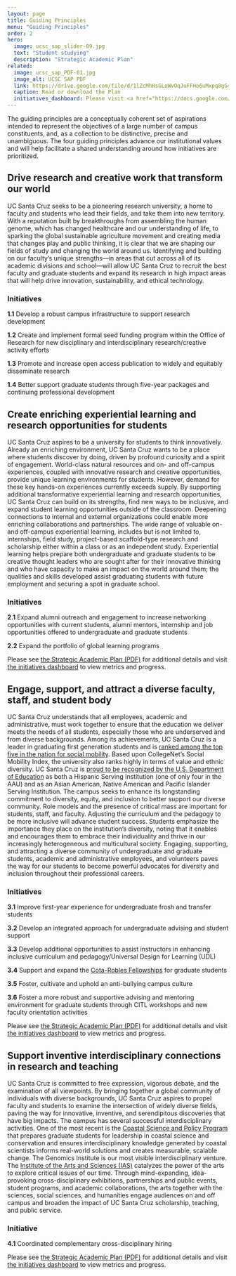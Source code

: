 ```yaml
---
layout: page
title: Guiding Principles
menu: "Guiding Principles"
order: 2
hero:
  image: ucsc_sap_slider-09.jpg
  text: "Student studying"
  description: "Strategic Academic Plan"
related:
  image: ucsc_sap_PDF-01.jpg
  image_alt: UCSC SAP PDF
  link: https://drive.google.com/file/d/1lZcMhHsGLoWvOqJuFFHo6uMxpq8gG4lG/view
  caption: Read or download the Plan
  initiatives_dashboard: Please visit <a href="https://docs.google.com/spreadsheets/d/1yCOSpT1O-0BswKv1nL37P4b0uTUL473C_TjkAhcFe-c/edit?usp=sharing">the initiatives dashboard</a> to view metrics and progress.
---
```


The guiding principles are a conceptually coherent set of aspirations intended to represent the objectives of a large number of campus constituents, and, as a collection to be distinctive, precise and unambiguous. The four guiding principles advance our institutional values and will help facilitate a shared understanding around how initiatives are prioritized.

## **Drive research and creative work that transform our world**

UC Santa Cruz seeks to be a pioneering research university, a home to faculty and students who lead their fields, and take them into new territory. With a reputation built by breakthroughs from assembling the human genome, which has changed healthcare and our understanding of life, to sparking the global sustainable agriculture movement and creating media that changes play and public thinking, it is clear that we are shaping our fields of study and changing the world around us. Identifying and building on our faculty’s unique strengths—in areas that cut across all of its academic divisions and school—will allow UC Santa Cruz to recruit the best faculty and graduate students and expand its research in high impact areas that will help drive innovation, sustainability, and ethical technology.

### Initiatives

**1.1** Develop a robust campus infrastructure to support research development

**1.2** Create and implement formal seed funding program within the Office of Research for new disciplinary and interdisciplinary research/creative activity efforts

**1.3** Promote and increase open access publication to widely and equitably disseminate research

**1.4** Better support graduate students through five-year packages and continuing professional development

## **Create enriching experiential learning and research opportunities for students**

UC Santa Cruz aspires to be a university for students to think innovatively. Already an enriching environment, UC Santa Cruz wants to be a place where students discover by doing, driven by profound curiosity and a spirit of engagement. World-class natural resources and on- and off-campus experiences, coupled with innovative research and creative opportunities, provide unique learning environments for students. However, demand for these key hands-on experiences currently exceeds supply. By supporting additional transformative experiential learning and research opportunities, UC Santa Cruz can build on its strengths, find new ways to be inclusive, and expand student learning opportunities outside of the classroom. Deepening connections to internal and external organizations could enable more enriching collaborations and partnerships. The wide range of valuable on- and off-campus experiential learning, includes but is not limited to, internships, field study, project-based scaffold-type research and scholarship either within a class or as an independent study. Experiential learning helps prepare both undergraduate and graduate students to be creative thought leaders who are sought after for their innovative thinking and who have capacity to make an impact on the world around them; the qualities and skills developed assist graduating students with future employment and securing a spot in graduate school.

### Initiatives

**2.1** Expand alumni outreach and engagement to increase networking opportunities with current students, alumni mentors, internship and job opportunities offered to undergraduate and graduate students

**2.2** Expand the portfolio of global learning programs

Please see [the Strategic Academic Plan (PDF)](https://drive.google.com/file/d/1lZcMhHsGLoWvOqJuFFHo6uMxpq8gG4lG/view) for additional details and visit [the initiatives dashboard](https://docs.google.com/spreadsheets/d/1yCOSpT1O-0BswKv1nL37P4b0uTUL473C_TjkAhcFe-c/edit?usp=sharing) to view metrics and progress.

## **Engage, support, and attract a diverse faculty, staff, and student body**

UC Santa Cruz understands that all employees, academic and administrative, must work together to ensure that the education we deliver meets the needs of all students, especially those who are underserved and from diverse backgrounds. Among its achievements, UC Santa Cruz is a leader in graduating first generation students and is [ranked among the top five in the nation for social mobility](https://news.ucsc.edu/2020/09/usnwr-rankings.html). Based upon CollegeNet’s Social Mobility Index, the university also ranks highly in terms of value and ethnic diversity. UC Santa Cruz is [proud to be recognized by the U.S. Department of Education](https://news.ucsc.edu/2020/09/usnwr-rankings.html) as both a Hispanic Serving Institution (one of only four in the AAU) and as an Asian American, Native American and Pacific Islander Serving Institution. The campus seeks to enhance its longstanding commitment to diversity, equity, and inclusion to better support our diverse community. Role models and the presence of critical mass are important for students, staff, and faculty. Adjusting the curriculum and the pedagogy to be more inclusive will advance student success. Students emphasize the importance they place on the institution’s diversity, noting that it enables and encourages them to embrace their individuality and thrive in our increasingly heterogeneous and multicultural society. Engaging, supporting, and attracting a diverse community of undergraduate and graduate students, academic and administrative employees, and volunteers paves the way for our students to become powerful advocates for diversity and inclusion throughout their professional careers.

### Initiatives

**3.1** Improve first-year experience for undergraduate frosh and transfer students

**3.2** Develop an integrated approach for undergraduate advising and student support

**3.3** Develop additional opportunities to assist instructors in enhancing inclusive curriculum and pedagogy/Universal Design for Learning (UDL)

**3.4** Support and expand the [Cota-Robles Fellowships](https://news.ucsc.edu/2020/09/usnwr-rankings.html) for graduate students

**3.5** Foster, cultivate and uphold an anti-bullying campus culture

**3.6** Foster a more robust and supportive advising and mentoring environment for graduate students through CITL workshops and new faculty orientation activities

Please see [the Strategic Academic Plan (PDF)](https://drive.google.com/file/d/1lZcMhHsGLoWvOqJuFFHo6uMxpq8gG4lG/view) for additional details and visit [the initiatives dashboard](https://docs.google.com/spreadsheets/d/1yCOSpT1O-0BswKv1nL37P4b0uTUL473C_TjkAhcFe-c/edit?usp=sharing) to view metrics and progress.

## **Support inventive interdisciplinary connections in research and teaching**

UC Santa Cruz is committed to free expression, vigorous debate, and the examination of all viewpoints. By bringing together a global community of individuals with diverse backgrounds, UC Santa Cruz aspires to propel faculty and students to examine the intersection of widely diverse fields, paving the way for innovative, inventive, and serendipitous discoveries that have big impacts. The campus has several successful interdisciplinary activities. One of the most recent is the [Coastal Science and Policy Program](https://csp.ucsc.edu/) that prepares graduate students for leadership in coastal science and conservation and ensures interdisciplinary knowledge generated by coastal scientists informs real-world solutions and creates measurable, scalable change. The Genomics Institute is our most visible interdisciplinary venture. The [Institute of the Arts and Sciences (IAS)](https://ias.ucsc.edu/about) catalyzes the power of the arts to explore critical issues of our time. Through mind-expanding, idea-provoking cross-disciplinary exhibitions, partnerships and public events, student programs, and academic collaborations, the arts together with the sciences, social sciences, and humanities engage audiences on and off campus and broaden the impact of UC Santa Cruz scholarship, teaching, and public service.  

### Initiative

**4.1** Coordinated complementary cross-disciplinary hiring

Please see [the Strategic Academic Plan (PDF)](https://drive.google.com/file/d/1lZcMhHsGLoWvOqJuFFHo6uMxpq8gG4lG/view) for additional details and visit [the initiatives dashboard](https://docs.google.com/spreadsheets/d/1yCOSpT1O-0BswKv1nL37P4b0uTUL473C_TjkAhcFe-c/edit?usp=sharing) to view metrics and progress.
